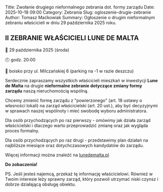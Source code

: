 Title: Zwołanie drugiego nieformalnego zebrania dot. formy zarządu
Date: 2025-10-18 09:00
Category: Zebrania
Slug: ogloszenie-drugie-zebranie
Author: Tomasz Maćkowiak
Summary: Ogłoszenie o drugim nieformalnym zebraniu właścicieli w dniu 29 października 2025 roku.

## II ZEBRANIE WŁAŚCICIELI LUNE DE MALTA

📅 29 października 2025 (środa)

🕗 godz. 20:00

📍 boisko przy ul. Milczańskiej 6 (parking na -1 w razie deszczu)
 
Serdecznie zapraszamy wszystkich właścicieli mieszkań w inwestycji **Lune de Malta** na drugie **nieformalne zebranie dotyczące zmiany formy zarządu** naszą nieruchomością wspólną.

Chcemy zmienić formę zarządu z "powierzonego" (art. 18 ustawy o własności lokali) na zarząd właścicielski (art. 20 ust.), aby być decyzyjnymi w sprawach naszej wspólnoty i mieć swobodę wyboru administratora.

Dla osób przychodzących po raz pierwszy - omówimy jak działa zarząd właścicielski i dlaczego warto przeprowadzić zmianę oraz jak wygląda proces formalny.

Dla osób przychodzących po raz drugi - przedstawimy plan działań na najbliższe miesiące oraz dotychczasowych kandydatów do zarządu.

Więcej informacji można znaleźć na [lunedemalta.pl](https://lunedemalta.pl)

**Do zobaczenia!**

PS. Jeśli jesteś najemcą, przekaż tę informację właścicielowi. Również w Twoim interesie leży sprawny zarząd, który pozwoli utrzymać niski czynsz i dobrze działającą obsługę obiektu.
